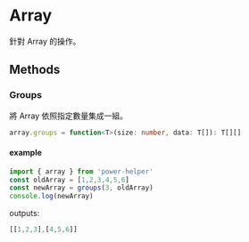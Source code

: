 # Array

針對 Array 的操作。

## Methods

### Groups

將 Array 依照指定數量集成一組。

```ts
array.groups = function<T>(size: number, data: T[]): T[][]
```

#### example

```ts
import { array } from 'power-helper'
const oldArray = [1,2,3,4,5,6]
const newArray = groups(3, oldArray)
console.log(newArray)
```

outputs:

```ts
[[1,2,3],[4,5,6]]
```

### 